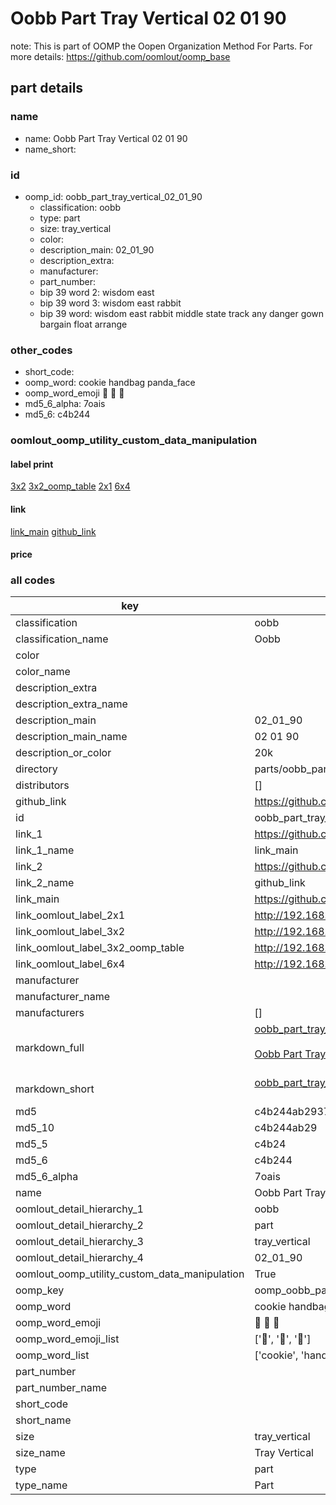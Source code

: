 # Oobb Part Tray Vertical 02 01 90  

note: This is part of OOMP the Oopen Organization Method For Parts. For more details: https://github.com/oomlout/oomp_base

##  part details





### name
* name: Oobb Part Tray Vertical 02 01 90
* name_short: 
### id
* oomp_id: oobb_part_tray_vertical_02_01_90
  * classification: oobb
  * type: part
  * size: tray_vertical
  * color: 
  * description_main: 02_01_90
  * description_extra: 
  * manufacturer: 
  * part_number: 
  * bip 39 word 2: wisdom east
  * bip 39 word 3: wisdom east rabbit
  * bip 39 word: wisdom east rabbit middle state track any danger gown bargain float arrange

### other_codes
* short_code: 
* oomp_word: cookie handbag panda_face
* oomp_word_emoji :cookie: :handbag: :panda_face:
* md5_6_alpha: 7oais
* md5_6: c4b244






### oomlout_oomp_utility_custom_data_manipulation
#### label print
[3x2](http://192.168.1.245:1112/?label=oomp%207oais)
[3x2_oomp_table](http://192.168.1.107:1112/?label=oomp%207oais)
[2x1](http://192.168.1.242:1112/?label=oomp%207oais)
[6x4](http://192.168.1.55:1112/?label=oomp%207oais)    

#### link

[link_main](https://github.com/oomlout/oomlout_oomp_current_version_messy/tree/main/parts/oobb_part_tray_vertical_02_01_90) [github_link](https://github.com/oomlout/oomlout_oomp_part_src/tree/main/parts/oobb_part_tray_vertical_02_01_90)                             

#### price







### all codes 
| key | value |  
| --- | --- |  
| classification | oobb |  
| classification_name | Oobb |  
| color |  |  
| color_name |  |  
| description_extra |  |  
| description_extra_name |  |  
| description_main | 02_01_90 |  
| description_main_name | 02 01 90 |  
| description_or_color | 20k |  
| directory | parts/oobb_part_tray_vertical_02_01_90 |  
| distributors | [] |  
| github_link | https://github.com/oomlout/oomlout_oomp_part_src/tree/main/parts/oobb_part_tray_vertical_02_01_90 |  
| id | oobb_part_tray_vertical_02_01_90 |  
| link_1 | https://github.com/oomlout/oomlout_oomp_current_version_messy/tree/main/parts/oobb_part_tray_vertical_02_01_90 |  
| link_1_name | link_main |  
| link_2 | https://github.com/oomlout/oomlout_oomp_part_src/tree/main/parts/oobb_part_tray_vertical_02_01_90 |  
| link_2_name | github_link |  
| link_main | https://github.com/oomlout/oomlout_oomp_current_version_messy/tree/main/parts/oobb_part_tray_vertical_02_01_90 |  
| link_oomlout_label_2x1 | http://192.168.1.242:1112/?label=oomp%207oais |  
| link_oomlout_label_3x2 | http://192.168.1.245:1112/?label=oomp%207oais |  
| link_oomlout_label_3x2_oomp_table | http://192.168.1.107:1112/?label=oomp%207oais |  
| link_oomlout_label_6x4 | http://192.168.1.55:1112/?label=oomp%207oais |  
| manufacturer |  |  
| manufacturer_name |  |  
| manufacturers | [] |  
| markdown_full | [oobb_part_tray_vertical_02_01_90](https://github.com/oomlout/oomlout_oomp_current_version_messy/tree/main/parts/oobb_part_tray_vertical_02_01_90)<br>[](https://github.com/oomlout/oomlout_oomp_current_version_messy/tree/main/parts/oobb_part_tray_vertical_02_01_90)<br>[Oobb Part Tray Vertical 02 01 90](https://github.com/oomlout/oomlout_oomp_current_version_messy/tree/main/parts/oobb_part_tray_vertical_02_01_90)<br><br> |  
| markdown_short | [oobb_part_tray_vertical_02_01_90](https://github.com/oomlout/oomlout_oomp_current_version_messy/tree/main/parts/oobb_part_tray_vertical_02_01_90)<br><br> |  
| md5 | c4b244ab293761479a6a68c560516fe2 |  
| md5_10 | c4b244ab29 |  
| md5_5 | c4b24 |  
| md5_6 | c4b244 |  
| md5_6_alpha | 7oais |  
| name | Oobb Part Tray Vertical 02 01 90 |  
| oomlout_detail_hierarchy_1 | oobb |  
| oomlout_detail_hierarchy_2 | part |  
| oomlout_detail_hierarchy_3 | tray_vertical |  
| oomlout_detail_hierarchy_4 | 02_01_90 |  
| oomlout_oomp_utility_custom_data_manipulation | True |  
| oomp_key | oomp_oobb_part_tray_vertical_02_01_90 |  
| oomp_word | cookie handbag panda_face |  
| oomp_word_emoji | :cookie: :handbag: :panda_face: |  
| oomp_word_emoji_list | [':cookie:', ':handbag:', ':panda_face:'] |  
| oomp_word_list | ['cookie', 'handbag', 'panda_face'] |  
| part_number |  |  
| part_number_name |  |  
| short_code |  |  
| short_name |  |  
| size | tray_vertical |  
| size_name | Tray Vertical |  
| type | part |  
| type_name | Part |  
